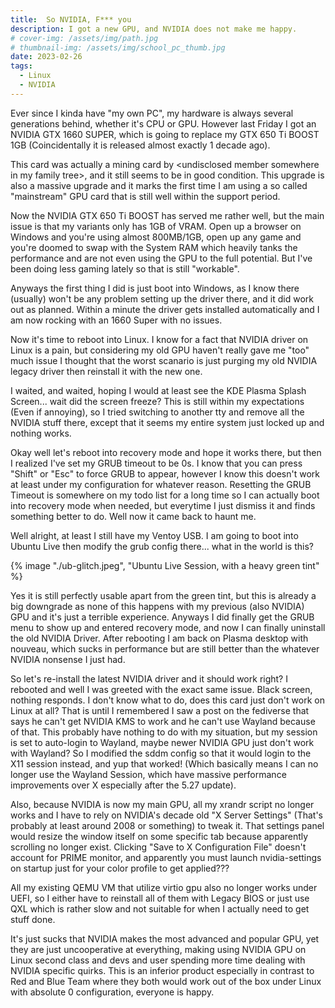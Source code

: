 ```yaml
---
title:  So NVIDIA, F*** you
description: I got a new GPU, and NVIDIA does not make me happy.
# cover-img: /assets/img/path.jpg
# thumbnail-img: /assets/img/school_pc_thumb.jpg
date: 2023-02-26
tags:
  - Linux
  - NVIDIA
---
```


Ever since I kinda have "my own PC", my hardware is always several generations behind, whether it's CPU or GPU.
However last Friday I got an NVIDIA GTX 1660 SUPER, which is going to replace my GTX 650 Ti BOOST 1GB (Coincidentally it is released almost exactly 1 decade ago).

This card was actually a mining card by &lt;undisclosed member somewhere in my family tree>, and it still seems to be in good condition.
This upgrade is also a massive upgrade and it marks the first time I am using a so called "mainstream" GPU card that is still well within the support period.

Now the NVIDIA GTX 650 Ti BOOST has served me rather well, but the main issue is that my variants only has 1GB of VRAM. Open up a browser on Windows and you're using almost 800MB/1GB, open up any game and you're doomed to swap with the System RAM which heavily tanks the performance and are not even using the GPU to the full potential. But I've been doing less gaming lately so that is still "workable".

Anyways the first thing I did is just boot into Windows, as I know there (usually) won't be any problem setting up the driver there, and it did work out as planned. Within a minute the driver gets installed automatically and I am now rocking with an 1660 Super with no issues.

Now it's time to reboot into Linux. I know for a fact that NVIDIA driver on Linux is a pain, but considering my old GPU haven't really gave me "too" much issue I thought that the worst scanario is just purging my old NVIDIA legacy driver then reinstall it with the new one.

I waited, and waited, hoping I would at least see the KDE Plasma Splash Screen... wait did the screen freeze?
This is still within my expectations (Even if annoying), so I tried switching to another tty and remove all the NVIDIA stuff there, except that it seems my entire system just locked up and nothing works.

Okay well let's reboot into recovery mode and hope it works there, but then I realized I've set my GRUB timeout to be 0s. I know that you can press "Shift" or "Esc" to force GRUB to appear, however I know this doesn't work at least under my configuration for whatever reason. Resetting the GRUB Timeout is somewhere on my todo list for a long time so I can actually boot into recovery mode when needed, but everytime I just dismiss it and finds something better to do. Well now it came back to haunt me.

Well alright, at least I still have my Ventoy USB. I am going to boot into Ubuntu Live then modify the grub config there... what in the world is this?

{% image "./ub-glitch.jpeg", "Ubuntu Live Session, with a heavy green tint" %}

Yes it is still perfectly usable apart from the green tint, but this is already a big downgrade as none of this happens with my previous (also NVIDIA) GPU and it's just a terrible experience. Anyways I did finally get the GRUB menu to show up and entered recovery mode, and now I can finally uninstall the old NVIDIA Driver.
After rebooting I am back on Plasma desktop with nouveau, which sucks in performance but are still better than the whatever NVIDIA nonsense I just had.

So let's re-install the latest NVIDIA driver and it should work right? I rebooted and well I was greeted with the exact same issue. Black screen, nothing responds.
I don't know what to do, does this card just don't work on Linux at all? That is until I remembered I saw a post on the fediverse that says he can't get NVIDIA KMS to work and he can't use Wayland because of that.
This probably have nothing to do with my situation, but my session is set to auto-login to Wayland, maybe newer NVIDIA GPU just don't work with Wayland?
So I modified the sddm config so that it would login to the X11 session instead, and yup that worked! (Which basically means I can no longer use the Wayland Session, which have massive performance improvements over X especially after the 5.27 update).

Also, because NVIDIA is now my main GPU, all my xrandr script no longer works and I have to rely on NVIDIA's decade old "X Server Settings" (That's probably at least around 2008 or something) to tweak it. That settings panel would resize the window itself on some specific tab because apparently scrolling no longer exist. Clicking "Save to X Configuration File" doesn't account for PRIME monitor, and apparently you must launch nvidia-settings on startup just for your color profile to get applied???

All my existing QEMU VM that utilize virtio gpu also no longer works under UEFI, so I either have to reinstall all of them with Legacy BIOS or just use QXL which is rather slow and not suitable for when I actually need to get stuff done.

It's just sucks that NVIDIA makes the most advanced and popular GPU, yet they are just uncooperative at everything, making using NVIDIA GPU on Linux second class and devs and user spending more time dealing with NVIDIA specific quirks. This is an inferior product especially in contrast to Red and Blue Team where they both would work out of the box under Linux with absolute 0 configuration, everyone is happy.
